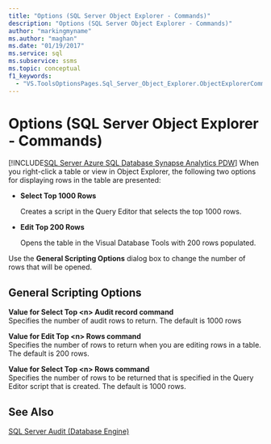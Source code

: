 ```yaml
---
title: "Options (SQL Server Object Explorer - Commands)"
description: "Options (SQL Server Object Explorer - Commands)"
author: "markingmyname"
ms.author: "maghan"
ms.date: "01/19/2017"
ms.service: sql
ms.subservice: ssms
ms.topic: conceptual
f1_keywords:
  - "VS.ToolsOptionsPages.Sql_Server_Object_Explorer.ObjectExplorerCommands"
---
```

# Options (SQL Server Object Explorer - Commands)
[!INCLUDE[SQL Server Azure SQL Database Synapse Analytics PDW](../../includes/applies-to-version/sql-asdb-asdbmi-asa-pdw.md)]
When you right-click a table or view in Object Explorer, the following two options for displaying rows in the table are presented:  
  
-   **Select Top 1000 Rows**  
  
    Creates a script in the Query Editor that selects the top 1000 rows.  
  
-   **Edit Top 200 Rows**  
  
    Opens the table in the Visual Database Tools with 200 rows populated.  
  
Use the **General Scripting Options** dialog box to change the number of rows that will be opened.  
  
## General Scripting Options  
**Value for Select Top \<n\> Audit record command**  
Specifies the number of audit rows to return. The default is 1000 rows  
  
**Value for Edit Top \<n\> Rows command**  
Specifies the number of rows to return when you are editing rows in a table. The default is 200 rows.  
  
**Value for Select Top \<n\> Rows command**  
Specifies the number of rows to be returned that is specified in the Query Editor script that is created. The default is 1000 rows.  
  
## See Also  
[SQL Server Audit (Database Engine)](../../relational-databases/security/auditing/sql-server-audit-database-engine.md)  

